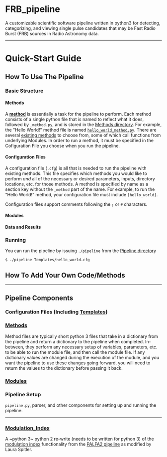 # FRB_pipeline
A customizable scientific software pipeline written in python3 for detecting, categorizing, and viewing single pulse candidates that may be Fast Radio Burst (FRB) sources in Radio Astronomy data.

------------------

# Quick-Start Guide

## How To Use The Pipeline

### Basic Structure
#### Methods
A **[method](https://github.com/federatedcloud/FRB_pipeline/tree/master/Pipeline/Methods#methods)** is essentially a task for the pipeline to perform.  Each method consists of a single python file that is named to reflect what it does, followed by `_method.py`, and is stored in the [Methods directory](https://github.com/federatedcloud/FRB_pipeline/tree/master/Pipeline/Methods).  For example, the "Hello World!" method file is named [`hello_world_method.py`](https://github.com/federatedcloud/FRB_pipeline/blob/master/Pipeline/Methods/hello_world_method.py).  There are several [existing methods](https://github.com/federatedcloud/FRB_pipeline/blob/master/Pipeline/Methods/README.md#included-methods) to choose from, some of which call functions from underlying Modules.  In order to run a method, it must be specified in the Cofiguration File you choose when you run the pipeline.

#### Configuration Files
A configuration file (`.cfg`) is all that is needed to run the pipeline with existing methods.  This file specifies which methods you would like to perform *and* all of the necessary or desired parameters, inputs, directory locations, etc. for those methods.  A method is specified by name as a section key without the `_method` part of the name.  For example, to run the "Hello World!" method, your configuration file must include `[hello_world]`.

Configuration files support comments following the `;` or `#` characters.

#### Modules


#### Data and Results


### Running
You can run the pipeline by issuing `./pipeline` from the [Pipeline directory](https://github.com/federatedcloud/FRB_pipeline/tree/master/Pipeline)

`$ ./pipeline Templates/hello_world.cfg`

## How To Add Your Own Code/Methods


---
## Pipeline Components

### Configuration Files (Including [Templates](https://github.com/federatedcloud/FRB_pipeline/tree/master/Pipeline/Templates#templates))

### [Methods](https://github.com/federatedcloud/FRB_pipeline/tree/master/Pipeline/Methods#methods)

Method files are typically short python 3 files that take in a dictionary from the pipeline and return a dictionary to the pipeline when completed.  In-between, they perform any necessary setup of variables, parameters, etc. to be able to run the module file, and then call the module file.  If any dictionary values are changed during the execution of the module, and you want the pipeline to use these changes going forward, you will need to return the values to the dictionary before passing it back.

### [Modules](https://github.com/federatedcloud/FRB_pipeline/tree/master/Pipeline/Modules#modules)

### Pipeline Setup
`pipeline.py`, parser, and other components for setting up and running the pipeline.

---

### [Modulation_Index](https://github.com/federatedcloud/FRB_pipeline/tree/master/Modulation_Index)

A ~python 3~ python 2 re-write (needs to be written for python 3) of the [modulation index](https://github.com/federatedcloud/modulation_index#modulation_index) functionality from the [PALFA2 pipeline](https://github.com/federatedcloud/transients_pipeline2#transients_pipeline2) as modified by Laura Spitler.

